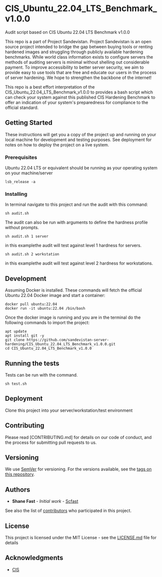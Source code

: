 # CIS_Ubuntu_22.04_LTS_Benchmark_v1.0.0

Audit script based on CIS Ubuntu 22.04 LTS Benchmark v1.0.0

This repo is a part of Project Sandevistan. Project Sandevistan is an open source project intended to bridge the gap between buying tools or renting hardened images and struggling through publicly available hardening benchmarks. While world class information exists to configure servers the methods of auditing servers is minimal without shelling out considerable payment. To improve accessibility to better server security, we aim to provide easy to use tools that are free and educate our users in the process of server hardening. We hope to strengthen the backbone of the internet! 

This repo is a best effort interpretation of the CIS_Ubuntu_22.04_LTS_Benchmark_v1.0.0 to provides a bash script which can check your system against this published CIS Hardening Benchmark to offer an indication of your system's preparedness for compliance to the official standard.


## Getting Started

These instructions will get you a copy of the project up and running on your local machine for development and testing purposes. See deployment for notes on how to deploy the project on a live system.


### Prerequisites

Ubuntu 22.04 LTS or equivalent should be running as your operating system on your machine/server

```
lsb_release -a
```

### Installing

In terminal navigate to this project and run the audit with this command:

```
sh audit.sh

```

The audit can also be run with arguments to define the hardness profile without prompts.

```
sh audit.sh 1 server
```

in this examplethe audit will test against level 1 hardness for servers.

```
sh audit.sh 2 workstation
```

in this examplethe audit will test against level 2 hardness for workstations.

## Development

Assuming Docker is installed. These commands will fetch the official Ubuntu 22.04 Docker image and start a container:

```
docker pull ubuntu:22.04
docker run -it ubuntu:22.04 /bin/bash
```
Once the docker image is running and you are in the terminal do the following commands to import the project:

```
apt update
apt install git -y
git clone https://github.com/sandevistan-server-hardening/CIS_Ubuntu_22.04_LTS_Benchmark_v1.0.0.git
cd CIS_Ubuntu_22.04_LTS_Benchmark_v1.0.0
```


## Running the tests

Tests can be run with the command.

```
sh test.sh
```

## Deployment

Clone this project into your server/workstation/test environment


## Contributing

Please read [CONTRIBUTING.md] for details on our code of conduct, and the process for submitting pull requests to us.

## Versioning

We use [SemVer](http://semver.org/) for versioning. For the versions available, see the [tags on this repository](https://github.com/your/project/tags). 

## Authors

* **Shane Fast** - *Initial work* - [Scfast](https://github.com/scfast)

See also the list of [contributors](https://github.com/sandevistan-server-hardening/CIS_Ubuntu_22.04_LTS_Benchmark_v1.0.0/graphs/contributors) who participated in this project.

## License

This project is licensed under the MIT License - see the [LICENSE.md](LICENSE.md) file for details

## Acknowledgments

* [CIS](https://www.cisecurity.org/)